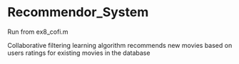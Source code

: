 # Recommendor_System

Run from ex8_cofi.m

Collaborative filtering learning algorithm recommends new movies based on users ratings for existing movies in the database 
